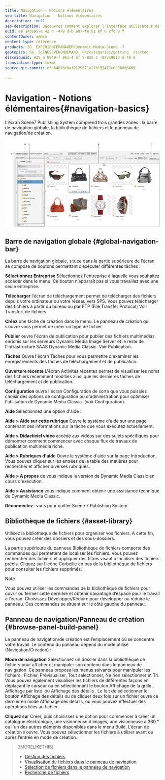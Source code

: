 ```yaml
---
title: Navigation - Notions élémentaires
seo-title: Navigation - Notions élémentaires
description: 'null'
seo-description: Découvrez comment explorer l'interface utilisateur de Dynamic Media Classic.
uuid: ee 143695-e 42 d -479 d-b 907-fe 61 ef 6 cfc 0 f
contentOwner: admin
content-type: référence
products: SG_ EXPERIENCEMANAGER/Dynamic-Media-Scene -7
geptopics: SG_ SCENESEVENONDEMAND_ PK/categories/getting_ started
discoiquuid: 825 b 8949-f 961-4 ef 9-828 c -07349013 d 40 d
translation-type: tm+mt
source-git-commit: e3c64b90e0af0129571a21b132477c0c86d06405

---
```



# Navigation - Notions élémentaires{#navigation-basics}

L’écran Scene7 Publishing System comprend trois grandes zones : la barre de navigation globale, la bibliothèque de fichiers et le panneau de navigation/de création.

![Navigation - Notions élémentaires](/help/assets/gs_navigation_basics_popup_popup.png)

## Barre de navigation globale {#global-navigation-bar}

La barre de navigation globale, située dans la partie supérieure de l’écran, se compose de boutons permettant d’exécuter différentes tâches :

**Sélectionnez Entreprise** Sélectionnez l'entreprise à laquelle vous souhaitez accéder dans le menu. Ce bouton n’apparaît pas si vous travaillez avec une seule entreprise.

**Télécharger** l'écran de téléchargement permet de télécharger des fichiers depuis votre ordinateur ou votre réseau vers SPS. Vous pouvez télécharger des fichiers à partir du bureau ou par FTP (File Transfer Protocol) Voir Transfert de fichiers.

**Créez** une tâche de création dans le menu. Le panneau de création qui s’ouvre vous permet de créer un type de fichier.

**Publier** ouvre l'écran de publication pour publier des fichiers multimédias enrichis sur les serveurs Dynamic Media Image Server et le reste de l'infrastructure SAAS Dynamic Media Classic. Voir Publication.

**Tâches** Ouvre l'écran Tâches pour vous permettre d'examiner les enregistrements des tâches de téléchargement et de publication.

**Ouverture récente** L'écran Activités récentes permet de visualiser les noms des fichiers récemment modifiés ainsi que les dernières tâches de téléchargement et de publication.

**Configuration** ouvre l'écran Configuration de sorte que vous puissiez choisir des options de configuration ou d'administration pour optimiser l'utilisation de Dynamic Media Classic. (voir Configuration).

**Aide** Sélectionnez une option d'aide :

**Aide &gt; Aide
sur cette rubrique** Ouvre le système d'aide sur une page contenant des informations sur la tâche que vous exécutez actuellement.

**Aide &gt; Didacticiel vidéo** accède aux vidéos sur des sujets spécifiques pour démontrer comment commencer avec chaque flux de travaux de publication multimédia riche.

**Aide &gt; Rubriques d'aide** Ouvre le système d'aide sur la page Introduction. Vous pouvez cliquer sur les entrées de la table des matières pour rechercher et afficher diverses rubriques.

**Aide &gt; A propos** de vous indique la version de Dynamic Media Classic en cours d'exécution.

**Aide &gt; Assistance** vous indique comment obtenir une assistance technique de Dynamic Media Classic.

**Déconnectez-** vous pour quitter Scene 7 Publishing System.

## Bibliothèque de fichiers {#asset-library}

Utilisez la bibliothèque de fichiers pour organiser vos fichiers. A cette fin, vous pouvez créer des dossiers et des sous-dossiers.

La partie supérieure du panneau Bibliothèque de fichiers comporte des commandes qui permettent de localiser les fichiers. Vous pouvez rechercher des fichiers et appliquer des filtres visant à localiser des fichiers précis. Cliquez sur l’icône Corbeille  en bas de la bibliothèque de fichiers pour consulter les fichiers supprimés.

>[!NOTE]
>
>Vous pouvez utiliser les commandes de la bibliothèque de fichiers pour ouvrir ou fermer cette dernière et obtenir davantage d’espace pour le travail à l’écran. Choisissez Développer/Réduire pour développer ou réduire le panneau. Ces commandes se situent sur le côté gauche du panneau.

## Panneau de navigation/Panneau de création {#browse-panel-build-panel}

Le panneau de navigation/de création est l’emplacement où se concentre votre travail. Le contenu du panneau dépend du mode utilisé (Navigation/Création) :

**Mode de navigation** Sélectionnez un dossier dans la bibliothèque de fichiers pour afficher et manipuler son contenu dans le panneau de navigation. Ce panneau propose les menus suivants pour manipuler les fichiers : Fichier, Prévisualiser, Tout sélectionner, Ne rien sélectionner et Tri. Vous pouvez également visualiser les fichiers de différentes façons en déplaçant le curseur ou en sélectionnant le bouton Affichage de la grille , Affichage par liste  ou Affichage des détails . Le fait de sélectionner le bouton Affichage des détails ou de cliquer deux fois sur un fichier ouvre ce dernier en mode Affichage des détails, où vous pouvez effectuer des opérations liées au fichier.

**Cliquez sur** Créer, puis choisissez une option pour commencer à créer un catalogue électronique, une visionneuse d'images, une visionneuse à 360 ° ou l'un des autres éléments disponibles dans le menu Build. L’écran de création s’ouvre. Vous pouvez sélectionner les fichiers à utiliser avant ou après l’entrée en mode de création.

>[!MORELIKETHIS]
>
>* [Gestion des fichiers](about-managing-assets.md)
>* [Visualisation de fichiers dans le panneau de navigation](viewing-assets-browse-panel.md#viewing_assets_in_the_browse_panel)
>* [Sélection de fichiers dans le panneau de navigation](selecting-assets-browse-panel.md#selecting_assets_in_the_browse_panel)
>* [Recherche de fichiers](searching-assets.md#searching_assets)

